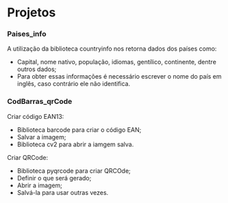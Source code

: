 # Projetos
### Paises_info
A utilização da biblioteca countryinfo nos retorna dados dos países como:
- Capital, nome nativo, população, idiomas, gentílico, continente, dentre outros dados;
- Para obter essas informações é necessário escrever o nome do país em inglês, caso contrário ele não identifica.

### CodBarras_qrCode
Criar código EAN13:
- Biblioteca barcode para criar o código EAN;
- Salvar a imagem;
- Biblioteca cv2 para abrir a iamgem salva.

Criar QRCode:
- Biblioteca pyqrcode para criar QRCOde;
- Definir o que será gerado;
- Abrir a imagem;
- Salvá-la para usar outras vezes.

